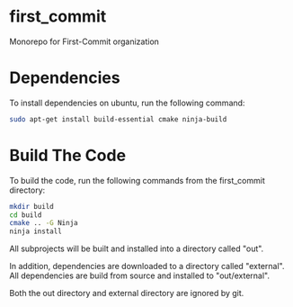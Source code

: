 # first_commit
Monorepo for First-Commit organization

# Dependencies
To install dependencies on ubuntu, run the following command:

```bash
sudo apt-get install build-essential cmake ninja-build
```

# Build The Code
To build the code, run the following commands from the first_commit directory:

```bash
mkdir build
cd build
cmake .. -G Ninja
ninja install
```

All subprojects will be built and installed into a directory called "out".

In addition, dependencies are downloaded to a directory called "external". All dependencies are build from source and installed to "out/external".

Both the out directory and external directory are ignored by git.
